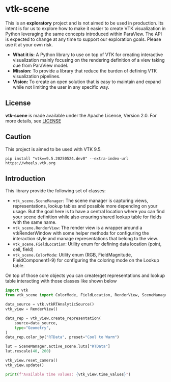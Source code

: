# vtk-scene

This is an **exploratory** project and is not aimed to be used in production.
Its intent is for us to explore how to make it easier to create VTK
visualization in Python leveraging the same concepts introduced within ParaView.
The API is expected to change at any time to support our exploration goals.
Please use it at your own risk.

- **What it is:** A Python library to use on top of VTK for creating interactive
  visualization mainly focusing on the rendering definition of a view taking cue
  from ParaView model.
- **Mission:** To provide a library that reduce the burden of defining VTK
  visualization pipelines.
- **Vision:** To create an open solution that is easy to maintain and expand
  while not limiting the user in any specific way.

## License

**vtk-scene** is made available under the Apache License, Version 2.0. For more
details, see [LICENSE](./LICENSE)

## Caution

This project is aimed to be used with VTK 9.5.

```
pip install "vtk==9.5.20250524.dev0" --extra-index-url https://wheels.vtk.org
```

## Introduction

This library provide the following set of classes:

- `vtk_scene.SceneManager`: The scene manager is capturing views,
  representations, lookup tables and possible more depending on your usage. But
  the goal here is to have a central location where you can find your scene
  definition while also ensuring shared lookup table for fields with the same
  name.
- `vtk_scene.RenderView`: The render view is a wrapper around a vtkRenderWindow
  with some helper methods for configuring the interaction style and manage
  representations that belong to the view.
- `vtk_scene.FieldLocation`: Utility enum for defining data location (point,
  cell, field)
- `vtk_scene.ColorMode`: Utility enum (RGB, FieldMagnitude, FieldComponent1-9)
  for configuring the coloring mode on the Lookup table.

On top of those core objects you can create/get representations and lookup table
interacting with those classes like shown below

```python
import vtk
from vtk_scene import ColorMode, FieldLocation, RenderView, SceneManager

data_source = vtk.vtkRTAnalyticSource()
vtk_view = RenderView()

data_rep = vtk_view.create_representation(
    source=data_source,
    type="Geometry",
)
data_rep.color_by("RTData", preset="Cool to Warm")

lut = SceneManager.active_scene.luts["RTData"]
lut.rescale(40, 200)

vtk_view.reset_camera()
vtk_view.update()

print(f"Available time values: {vtk_view.time_values}")
```
